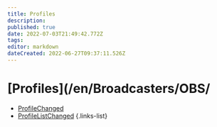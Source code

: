 ```yaml
---
title: Profiles
description: 
published: true
date: 2022-07-03T21:49:42.772Z
tags: 
editor: markdown
dateCreated: 2022-06-27T09:37:11.526Z
---
```


# [Profiles](/en/Broadcasters/OBS/
* [ProfileChanged](/en/Integrations/OBS/OBS-Events/Profiles/ProfileChanged)
* [ProfileListChanged](/en/Integrations/OBS/OBS-Events/Profiles/ProfileListChanged)
{.links-list}
